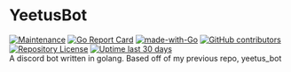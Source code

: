 # YeetusBot
[![Maintenance](https://img.shields.io/badge/Maintained%3F-yes-green.svg)](https://GitHub.com/ipratt-code/YeetusBot-golang/graphs/commit-activity)
[![Go Report Card](https://goreportcard.com/badge/github.com/ipratt-code/YeetusBot-golang)](https://goreportcard.com/report/github.com/ipratt-code/YeetusBot-golang)
[![made-with-Go](https://img.shields.io/badge/Made%20with-Go-1f425f.svg)](http://golang.org)
[![GitHub contributors](https://img.shields.io/github/contributors/ipratt-code/YeetusBot-golang.svg)](https://GitHub.com/ipratt-code/YeetusBot-golang/graphs/contributors/)
[![Repository License](https://img.shields.io/github/license/ipratt-code/YeetusBot-golang)](https://www.gnu.org/licenses/old-licenses/gpl-2.0.en.html)
[![Uptime last 30 days](https://img.shields.io/uptimerobot/ratio/m787306236-ea2c15875a227de523d8fe01)](https://status.yeetusbot.gq)
<br>
A discord bot written in golang.
Based off of my previous repo, yeetus_bot
